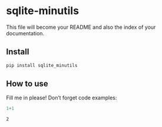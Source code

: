 # sqlite-minutils


<!-- WARNING: THIS FILE WAS AUTOGENERATED! DO NOT EDIT! -->

This file will become your README and also the index of your
documentation.

## Install

``` sh
pip install sqlite_minutils
```

## How to use

Fill me in please! Don’t forget code examples:

``` python
1+1
```

    2
